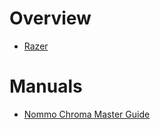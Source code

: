 # Overview

- [Razer](https://www.razer.com/)

# Manuals

- [Nommo Chroma Master Guide](nommo-chroma-master-guide.pdf)
